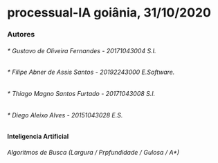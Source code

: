 # processual-IA goiânia, 31/10/2020

### Autores 

###### * Gustavo de Oliveira Fernandes - 20171043004 S.I.
###### * Filipe Abner de Assis Santos - 20192243000 E.Software.
###### * Thiago Magno Santos Furtado - 20171043008 S.I.
###### * Diego Aleixo Alves - 20151043028 E.S.

#### Inteligencia Artificial
###### Algoritmos de Busca (Largura / Prpfundidade / Gulosa / A*)


